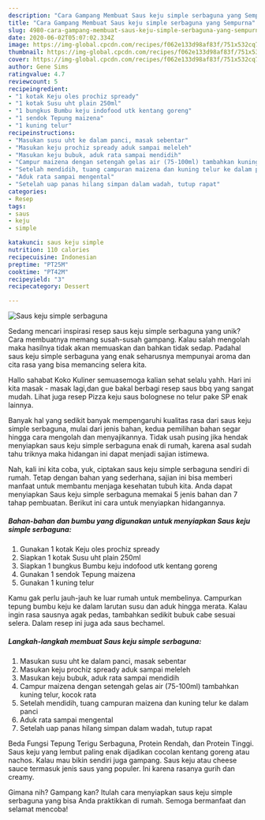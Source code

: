 ```yaml
---
description: "Cara Gampang Membuat Saus keju simple serbaguna yang Sempurna"
title: "Cara Gampang Membuat Saus keju simple serbaguna yang Sempurna"
slug: 4980-cara-gampang-membuat-saus-keju-simple-serbaguna-yang-sempurna
date: 2020-06-02T05:07:02.334Z
image: https://img-global.cpcdn.com/recipes/f062e133d98af83f/751x532cq70/saus-keju-simple-serbaguna-foto-resep-utama.jpg
thumbnail: https://img-global.cpcdn.com/recipes/f062e133d98af83f/751x532cq70/saus-keju-simple-serbaguna-foto-resep-utama.jpg
cover: https://img-global.cpcdn.com/recipes/f062e133d98af83f/751x532cq70/saus-keju-simple-serbaguna-foto-resep-utama.jpg
author: Gene Sims
ratingvalue: 4.7
reviewcount: 5
recipeingredient:
- "1 kotak Keju oles prochiz spready"
- "1 kotak Susu uht plain 250ml"
- "1 bungkus Bumbu keju indofood utk kentang goreng"
- "1 sendok Tepung maizena"
- "1 kuning telur"
recipeinstructions:
- "Masukan susu uht ke dalam panci, masak sebentar"
- "Masukan keju prochiz spready aduk sampai meleleh"
- "Masukan keju bubuk, aduk rata sampai mendidih"
- "Campur maizena dengan setengah gelas air (75-100ml) tambahkan kuning telur, kocok rata"
- "Setelah mendidih, tuang campuran maizena dan kuning telur ke dalam panci"
- "Aduk rata sampai mengental"
- "Setelah uap panas hilang simpan dalam wadah, tutup rapat"
categories:
- Resep
tags:
- saus
- keju
- simple

katakunci: saus keju simple 
nutrition: 110 calories
recipecuisine: Indonesian
preptime: "PT25M"
cooktime: "PT42M"
recipeyield: "3"
recipecategory: Dessert

---
```



![Saus keju simple serbaguna](https://img-global.cpcdn.com/recipes/f062e133d98af83f/751x532cq70/saus-keju-simple-serbaguna-foto-resep-utama.jpg)

Sedang mencari inspirasi resep saus keju simple serbaguna yang unik? Cara membuatnya memang susah-susah gampang. Kalau salah mengolah maka hasilnya tidak akan memuaskan dan bahkan tidak sedap. Padahal saus keju simple serbaguna yang enak seharusnya mempunyai aroma dan cita rasa yang bisa memancing selera kita.

Hallo sahabat Koko Kuliner semuasemoga kalian sehat selalu yahh. Hari ini kita masak - masak lagi,dan gue bakal berbagi resep saus bbq yang sangat mudah. Lihat juga resep Pizza keju saus bolognese no telur pake SP enak lainnya.

Banyak hal yang sedikit banyak mempengaruhi kualitas rasa dari saus keju simple serbaguna, mulai dari jenis bahan, kedua pemilihan bahan segar hingga cara mengolah dan menyajikannya. Tidak usah pusing jika hendak menyiapkan saus keju simple serbaguna enak di rumah, karena asal sudah tahu triknya maka hidangan ini dapat menjadi sajian istimewa.


Nah, kali ini kita coba, yuk, ciptakan saus keju simple serbaguna sendiri di rumah. Tetap dengan bahan yang sederhana, sajian ini bisa memberi manfaat untuk membantu menjaga kesehatan tubuh kita. Anda dapat menyiapkan Saus keju simple serbaguna memakai 5 jenis bahan dan 7 tahap pembuatan. Berikut ini cara untuk menyiapkan hidangannya.

<!--inarticleads1-->

##### Bahan-bahan dan bumbu yang digunakan untuk menyiapkan Saus keju simple serbaguna:

1. Gunakan 1 kotak Keju oles prochiz spready
1. Siapkan 1 kotak Susu uht plain 250ml
1. Siapkan 1 bungkus Bumbu keju indofood utk kentang goreng
1. Gunakan 1 sendok Tepung maizena
1. Gunakan 1 kuning telur


Kamu gak perlu jauh-jauh ke luar rumah untuk membelinya. Campurkan tepung bumbu keju ke dalam larutan susu dan aduk hingga merata. Kalau ingin rasa sausnya agak pedas, tambahkan sedikit bubuk cabe sesuai selera. Dalam resep ini juga ada saus bechamel. 

<!--inarticleads2-->

##### Langkah-langkah membuat Saus keju simple serbaguna:

1. Masukan susu uht ke dalam panci, masak sebentar
1. Masukan keju prochiz spready aduk sampai meleleh
1. Masukan keju bubuk, aduk rata sampai mendidih
1. Campur maizena dengan setengah gelas air (75-100ml) tambahkan kuning telur, kocok rata
1. Setelah mendidih, tuang campuran maizena dan kuning telur ke dalam panci
1. Aduk rata sampai mengental
1. Setelah uap panas hilang simpan dalam wadah, tutup rapat


Beda Fungsi Tepung Terigu Serbaguna, Protein Rendah, dan Protein Tinggi. Saus keju yang lembut paling enak dijadikan cocolan kentang goreng atau nachos. Kalau mau bikin sendiri juga gampang. Saus keju atau cheese sauce termasuk jenis saus yang populer. Ini karena rasanya gurih dan creamy. 

Gimana nih? Gampang kan? Itulah cara menyiapkan saus keju simple serbaguna yang bisa Anda praktikkan di rumah. Semoga bermanfaat dan selamat mencoba!
